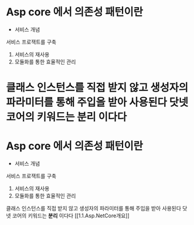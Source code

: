 # Asp core 에서 의존성 패턴이란

* 서비스 개념

서비스 프로잭트를 구축

1. 서비스의 재사용
2. 모듈화를 통한 효율적인 관리

클래스 인스턴스를 직접 받지 않고 생성자의 파라미터를 통해 주입을 받아 사용된다 닷넷 코어의 키워드는 **분리** 이다다
===============================================================================================================

# Asp core 에서 의존성 패턴이란

* 서비스 개념

서비스 프로잭트를 구축

1. 서비스의 재사용
2. 모듈화를 통한 효율적인 관리

클래스 인스턴스를 직접 받지 않고 생성자의 파라미터를 통해 주입을 받아 사용된다 닷넷 코어의 키워드는 **분리** 이다다
[[1.1.Asp.NetCore개요]]
